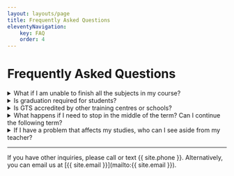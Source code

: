 ```yaml
---
layout: layouts/page
title: Frequently Asked Questions
eleventyNavigation:
    key: FAQ
    order: 4
---
```

# Frequently Asked Questions

<details>
    <summary>What if I am unable to finish all the subjects in my course?</summary>
    <p>Instead of a Certificate of Commendation transcript, you can get a Certificate of Attendance for every subject you have taken for a fee per certificate.</p>
</details>

<details>
    <summary>Is graduation required for students?</summary>
    <p>Yes, graduation is required for all students. If a student is unable to attend graduation, a written reason must be given. In the absence of a legitimate reason, the student is required to pay the full graduation fee. If the reason is valid, the student pays 50% of the graduation fee.</p>
</details>

<details>
    <summary>Is GTS accredited by other training centres or schools?</summary>
    <p>No, GTS operates on its own as a training centre. It is up to other institutions whether they are willing to recognise the curriculum of GTS. However, GTS is cooperating with other training centres with the same mission.</p>
</details>

<details>
    <summary>What happens if I need to stop in the middle of the term? Can I continue the following term?</summary>
    <p>Yes, you only need to pay an administrative fee. You don't need to repeat all the subjects all over again. You will continue from where you stopped when you return the following term.</p>
</details>

<details>
    <summary>If I have a problem that affects my studies, who can I see aside from my teacher?</summary>
    <p>You can see the registrar or the director of the training centre. You may also email or call GTS.</p>
</details>

---

If you have other inquiries, please call or text {{ site.phone }}. Alternatively, you can email us at [{{ site.email }}](mailto:{{ site.email }}).